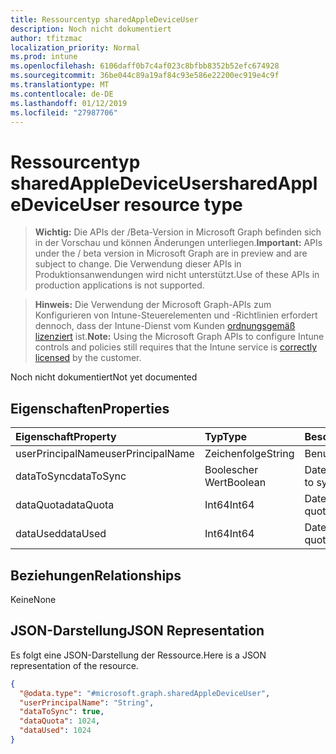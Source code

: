 ```yaml
---
title: Ressourcentyp sharedAppleDeviceUser
description: Noch nicht dokumentiert
author: tfitzmac
localization_priority: Normal
ms.prod: intune
ms.openlocfilehash: 6106daff0b7c4af023c8bfbb8352b52efc674928
ms.sourcegitcommit: 36be044c89a19af84c93e586e22200ec919e4c9f
ms.translationtype: MT
ms.contentlocale: de-DE
ms.lasthandoff: 01/12/2019
ms.locfileid: "27987706"
---
```

# <a name="sharedappledeviceuser-resource-type"></a><span data-ttu-id="f6c34-103">Ressourcentyp sharedAppleDeviceUser</span><span class="sxs-lookup"><span data-stu-id="f6c34-103">sharedAppleDeviceUser resource type</span></span>

> <span data-ttu-id="f6c34-104">**Wichtig:** Die APIs der /Beta-Version in Microsoft Graph befinden sich in der Vorschau und können Änderungen unterliegen.</span><span class="sxs-lookup"><span data-stu-id="f6c34-104">**Important:** APIs under the / beta version in Microsoft Graph are in preview and are subject to change.</span></span> <span data-ttu-id="f6c34-105">Die Verwendung dieser APIs in Produktionsanwendungen wird nicht unterstützt.</span><span class="sxs-lookup"><span data-stu-id="f6c34-105">Use of these APIs in production applications is not supported.</span></span>

> <span data-ttu-id="f6c34-106">**Hinweis:** Die Verwendung der Microsoft Graph-APIs zum Konfigurieren von Intune-Steuerelementen und -Richtlinien erfordert dennoch, dass der Intune-Dienst vom Kunden [ordnungsgemäß lizenziert](https://go.microsoft.com/fwlink/?linkid=839381) ist.</span><span class="sxs-lookup"><span data-stu-id="f6c34-106">**Note:** Using the Microsoft Graph APIs to configure Intune controls and policies still requires that the Intune service is [correctly licensed](https://go.microsoft.com/fwlink/?linkid=839381) by the customer.</span></span>

<span data-ttu-id="f6c34-107">Noch nicht dokumentiert</span><span class="sxs-lookup"><span data-stu-id="f6c34-107">Not yet documented</span></span>
## <a name="properties"></a><span data-ttu-id="f6c34-108">Eigenschaften</span><span class="sxs-lookup"><span data-stu-id="f6c34-108">Properties</span></span>
|<span data-ttu-id="f6c34-109">Eigenschaft</span><span class="sxs-lookup"><span data-stu-id="f6c34-109">Property</span></span>|<span data-ttu-id="f6c34-110">Typ</span><span class="sxs-lookup"><span data-stu-id="f6c34-110">Type</span></span>|<span data-ttu-id="f6c34-111">Beschreibung</span><span class="sxs-lookup"><span data-stu-id="f6c34-111">Description</span></span>|
|:---|:---|:---|
|<span data-ttu-id="f6c34-112">userPrincipalName</span><span class="sxs-lookup"><span data-stu-id="f6c34-112">userPrincipalName</span></span>|<span data-ttu-id="f6c34-113">Zeichenfolge</span><span class="sxs-lookup"><span data-stu-id="f6c34-113">String</span></span>|<span data-ttu-id="f6c34-114">Benutzername</span><span class="sxs-lookup"><span data-stu-id="f6c34-114">User name</span></span>|
|<span data-ttu-id="f6c34-115">dataToSync</span><span class="sxs-lookup"><span data-stu-id="f6c34-115">dataToSync</span></span>|<span data-ttu-id="f6c34-116">Boolescher Wert</span><span class="sxs-lookup"><span data-stu-id="f6c34-116">Boolean</span></span>|<span data-ttu-id="f6c34-117">Daten synchronisieren</span><span class="sxs-lookup"><span data-stu-id="f6c34-117">Data to sync</span></span>|
|<span data-ttu-id="f6c34-118">dataQuota</span><span class="sxs-lookup"><span data-stu-id="f6c34-118">dataQuota</span></span>|<span data-ttu-id="f6c34-119">Int64</span><span class="sxs-lookup"><span data-stu-id="f6c34-119">Int64</span></span>|<span data-ttu-id="f6c34-120">Datenträgerkontingent</span><span class="sxs-lookup"><span data-stu-id="f6c34-120">Data quota</span></span>|
|<span data-ttu-id="f6c34-121">dataUsed</span><span class="sxs-lookup"><span data-stu-id="f6c34-121">dataUsed</span></span>|<span data-ttu-id="f6c34-122">Int64</span><span class="sxs-lookup"><span data-stu-id="f6c34-122">Int64</span></span>|<span data-ttu-id="f6c34-123">Datenträgerkontingent</span><span class="sxs-lookup"><span data-stu-id="f6c34-123">Data quota</span></span>|

## <a name="relationships"></a><span data-ttu-id="f6c34-124">Beziehungen</span><span class="sxs-lookup"><span data-stu-id="f6c34-124">Relationships</span></span>
<span data-ttu-id="f6c34-125">Keine</span><span class="sxs-lookup"><span data-stu-id="f6c34-125">None</span></span>
## <a name="json-representation"></a><span data-ttu-id="f6c34-126">JSON-Darstellung</span><span class="sxs-lookup"><span data-stu-id="f6c34-126">JSON Representation</span></span>
<span data-ttu-id="f6c34-127">Es folgt eine JSON-Darstellung der Ressource.</span><span class="sxs-lookup"><span data-stu-id="f6c34-127">Here is a JSON representation of the resource.</span></span>
<!-- {
  "blockType": "resource",
  "@odata.type": "microsoft.graph.sharedAppleDeviceUser"
}
-->
``` json
{
  "@odata.type": "#microsoft.graph.sharedAppleDeviceUser",
  "userPrincipalName": "String",
  "dataToSync": true,
  "dataQuota": 1024,
  "dataUsed": 1024
}
```





